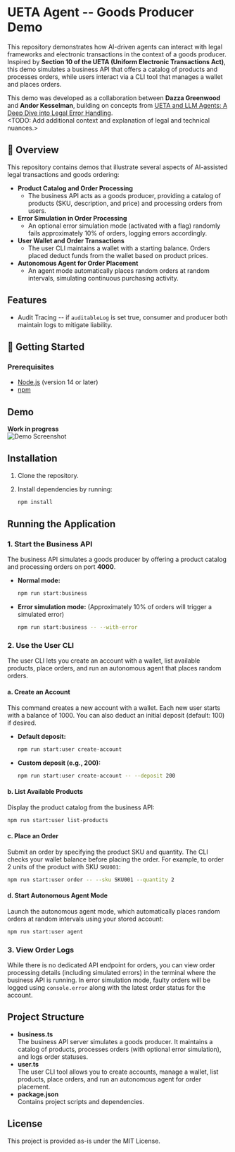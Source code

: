 # UETA Agent -- Goods Producer Demo

This repository demonstrates how AI-driven agents can interact with legal frameworks and electronic transactions in the context of a goods producer. Inspired by **Section 10 of the UETA (Uniform Electronic Transactions Act)**, this demo simulates a business API that offers a catalog of products and processes orders, while users interact via a CLI tool that manages a wallet and places orders.

This demo was developed as a collaboration between **Dazza Greenwood** and **Andor Kesselman**, building on concepts from [UETA and LLM Agents: A Deep Dive into Legal Error Handling](https://www.dazzagreenwood.com/p/ueta-and-llm-agents-a-deep-dive-into).  
<TODO: Add additional context and explanation of legal and technical nuances.>

## 📌 Overview

This repository contains demos that illustrate several aspects of AI-assisted legal transactions and goods ordering:

- **Product Catalog and Order Processing**  
  - The business API acts as a goods producer, providing a catalog of products (SKU, description, and price) and processing orders from users.
- **Error Simulation in Order Processing**  
  - An optional error simulation mode (activated with a flag) randomly fails approximately 10% of orders, logging errors accordingly.
- **User Wallet and Order Transactions**  
  - The user CLI maintains a wallet with a starting balance. Orders placed deduct funds from the wallet based on product prices.
- **Autonomous Agent for Order Placement**  
  - An agent mode automatically places random orders at random intervals, simulating continuous purchasing activity.

## Features

* Audit Tracing -- if `auditableLog` is set true, consumer and producer both maintain logs to mitigate liability.

## 🚀 Getting Started

### Prerequisites

- [Node.js](https://nodejs.org/) (version 14 or later)
- [npm](https://www.npmjs.com/)

## Demo

**Work in progress**  
![Demo Screenshot](https://github.com/user-attachments/assets/9e15e422-682c-4942-8566-c19ddcc0087d)

## Installation

1. Clone the repository.
2. Install dependencies by running:

   ```bash
   npm install
   ```

## Running the Application

### 1. Start the Business API

The business API simulates a goods producer by offering a product catalog and processing orders on port **4000**.

- **Normal mode:**

  ```bash
  npm run start:business
  ```

- **Error simulation mode:** (Approximately 10% of orders will trigger a simulated error)

  ```bash
  npm run start:business -- --with-error
  ```

### 2. Use the User CLI

The user CLI lets you create an account with a wallet, list available products, place orders, and run an autonomous agent that places random orders.

#### a. Create an Account

This command creates a new account with a wallet. Each new user starts with a balance of 1000. You can also deduct an initial deposit (default: 100) if desired.

- **Default deposit:**

  ```bash
  npm run start:user create-account
  ```

- **Custom deposit (e.g., 200):**

  ```bash
  npm run start:user create-account -- --deposit 200
  ```

#### b. List Available Products

Display the product catalog from the business API:

```bash
npm run start:user list-products
```

#### c. Place an Order

Submit an order by specifying the product SKU and quantity. The CLI checks your wallet balance before placing the order. For example, to order 2 units of the product with SKU `SKU001`:

```bash
npm run start:user order -- --sku SKU001 --quantity 2
```

#### d. Start Autonomous Agent Mode

Launch the autonomous agent mode, which automatically places random orders at random intervals using your stored account:

```bash
npm run start:user agent
```

### 3. View Order Logs

While there is no dedicated API endpoint for orders, you can view order processing details (including simulated errors) in the terminal where the business API is running. In error simulation mode, faulty orders will be logged using `console.error` along with the latest order status for the account.

## Project Structure

- **business.ts**  
  The business API server simulates a goods producer. It maintains a catalog of products, processes orders (with optional error simulation), and logs order statuses.
- **user.ts**  
  The user CLI tool allows you to create accounts, manage a wallet, list products, place orders, and run an autonomous agent for order placement.
- **package.json**  
  Contains project scripts and dependencies.

## License

This project is provided as-is under the MIT License.
